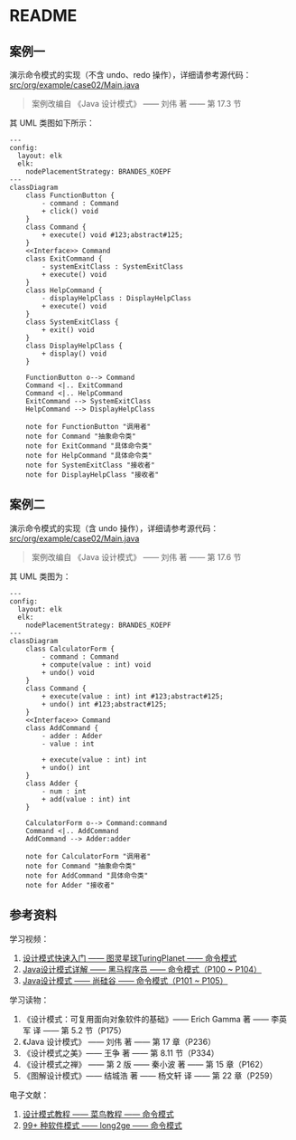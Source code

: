 # README
## 案例一
演示命令模式的实现（不含 undo、redo 操作），详细请参考源代码：[src/org/example/case02/Main.java](./src/org/example/case02/Main.java)
> 案例改编自 《Java 设计模式》 —— 刘伟 著 —— 第 17.3 节

其 UML 类图如下所示：
```mermaid
---
config:
  layout: elk
  elk:
    nodePlacementStrategy: BRANDES_KOEPF
---
classDiagram
    class FunctionButton {
        - command : Command
        + click() void
    }
    class Command {
        + execute() void #123;abstract#125;
    }
    <<Interface>> Command
    class ExitCommand {
        - systemExitClass : SystemExitClass
        + execute() void
    }
    class HelpCommand {
        - displayHelpClass : DisplayHelpClass
        + execute() void
    }
    class SystemExitClass {
        + exit() void
    }
    class DisplayHelpClass {
        + display() void
    }
    
    FunctionButton o--> Command
    Command <|.. ExitCommand
    Command <|.. HelpCommand
    ExitCommand --> SystemExitClass
    HelpCommand --> DisplayHelpClass

    note for FunctionButton "调用者"
    note for Command "抽象命令类"
    note for ExitCommand "具体命令类"
    note for HelpCommand "具体命令类"
    note for SystemExitClass "接收者"
    note for DisplayHelpClass "接收者"
```
## 案例二
演示命令模式的实现（含 undo 操作），详细请参考源代码：[src/org/example/case02/Main.java](./src/org/example/case02/Main.java)
> 案例改编自 《Java 设计模式》 —— 刘伟 著 —— 第 17.6 节

其 UML 类图为：
```mermaid
---
config:
  layout: elk
  elk:
    nodePlacementStrategy: BRANDES_KOEPF
---
classDiagram
    class CalculatorForm {
        - command : Command
        + compute(value : int) void
        + undo() void
    }
    class Command {
        + execute(value : int) int #123;abstract#125;
        + undo() int #123;abstract#125;
    }
    <<Interface>> Command
    class AddCommand {
        - adder : Adder
        - value : int

        + execute(value : int) int 
        + undo() int 
    }
    class Adder {
        - num : int
        + add(value : int) int
    }

    CalculatorForm o--> Command:command
    Command <|.. AddCommand
    AddCommand --> Adder:adder

    note for CalculatorForm "调用者"
    note for Command "抽象命令类"
    note for AddCommand "具体命令类"
    note for Adder "接收者"
```
## 参考资料
学习视频：
1. [设计模式快速入门 —— 图灵星球TuringPlanet —— 命令模式](https://www.bilibili.com/video/BV1zX4y1m7V5)
2. [Java设计模式详解 —— 黑马程序员 —— 命令模式（P100 ~ P104）](https://www.bilibili.com/video/BV1Np4y1z7BU?p=100)
3. [Java设计模式 —— 尚硅谷 —— 命令模式（P101 ~ P105）](https://www.bilibili.com/video/BV1G4411c7N4?p=101)

学习读物：
1. 《设计模式：可复用面向对象软件的基础》—— Erich Gamma 著 —— 李英军 译 —— 第 5.2 节（P175）
2. 《Java 设计模式》 —— 刘伟 著 —— 第 17 章（P236）
3. 《设计模式之美》—— 王争 著 —— 第 8.11 节（P334）
4. 《设计模式之禅》 —— 第 2 版 —— 秦小波 著 —— 第 15 章（P162）
5. 《图解设计模式》—— 结城浩 著 —— 杨文轩 译 —— 第 22 章（P259）

电子文献：
1. [设计模式教程 —— 菜鸟教程 —— 命令模式](https://www.runoob.com/design-pattern/command-pattern.html)
2. [99+ 种软件模式 —— long2ge —— 命令模式](https://learnku.com/docs/99-software-pattern/command-pattern/11988)